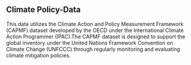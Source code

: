 ## Climate Policy-Data
This data utilizes the Climate Action and Policy Measurement Framework (CAPMF) dataset developed by the OECD under the International Climate Action Programmer (IPAC).The CAPMF dataset is designed to support the global inventory under the United Nations Framework Convention on Climate Change (UNFCCC) through regularly monitoring and evaluating climate mitigation policies.
